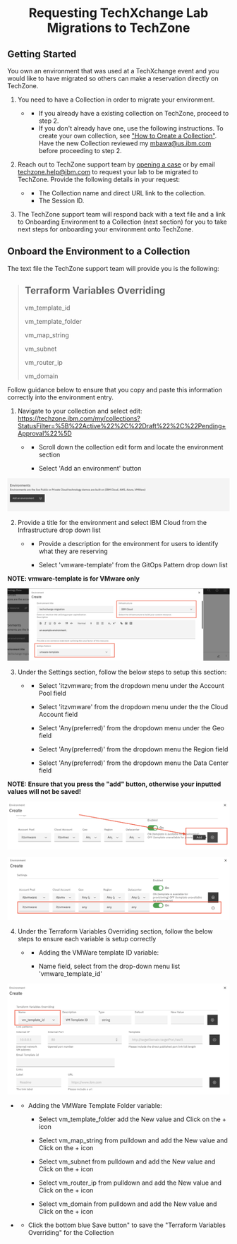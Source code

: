 <h1 align="center">Requesting TechXchange Lab Migrations to TechZone</h1>


## Getting Started

You own an environment that was used at a TechXchange event and you would like to have migrated so others can make a reservation directly on TechZone. 


1. You need to have a Collection in order to migrate your environment. 
    -  - If you already have a existing collection on TechZone, proceed to step 2. 
       - If you don't already have one, use the following instructions. To create your own collection, see ["How to Create a Collection"](https://github.com/IBM/itz-support-public/blob/main/IBM-Technology-Zone/IBM-Technology-Zone-Runbooks/techzone-content.md#how-to-create-a-collection). Have the new Collection reviewed my mbawa@us.ibm.com before proceeding to step 2.
     
2. Reach out to TechZone support team by [opening a case](https://ibmsf.force.com/ibminternalproducts/s/createrecord/NewCase?language=en_US) or by email [techzone.help@ibm.com](techzone.help@ibm.com) to request your lab to be migrated to TechZone. Provide the following details in your request: 
    -  -  The Collection name and direct URL link to the collection.
       -  The Session ID.

3. The TechZone support team will respond back with a text file and a link to Onboarding Environment to a Collection (next section) for you to take next steps for onboarding your environment onto TechZone.


## Onboard the Environment to a Collection

The text file the TechZone support team will provide you is the following: 

> Terraform Variables Overriding
> ------------------------------
> vm_template_id
> 
> vm_template_folder
> 
> vm_map_string
> 
> vm_subnet
> 
> vm_router_ip
> 
> vm_domain
> 
Follow guidance below to ensure that you copy and paste this information correctly into the environment entry. 

1. Navigate to your collection and select edit: https://techzone.ibm.com/my/collections?StatusFilter=%5B%22Active%22%2C%22Draft%22%2C%22Pending+Approval%22%5D

    - - Scroll down the collection edit form and locate the environment section

      - Select 'Add an environment' button

![xchange-add-an-environment](/IBM-Technology-Zone/IBM-Technology-Zone-Runbooks/Images/xchange-add-an-environment.png)

2. Provide a title for the environment and select IBM Cloud from the Infrastructure drop down list

   -  - Provide a description for the environment for users to identify what they are reserving 

      - Select 'vmware-template' from the GitOps Pattern drop down list

**NOTE: vmware-template is for VMware only**

![xchange-create-details](/IBM-Technology-Zone/IBM-Technology-Zone-Runbooks/Images/xchange-create-details.png)

3. Under the Settings section, follow the below steps to setup this section:

    - - Select 'itzvmware; from the dropdown menu under the Account Pool field 

      - Select 'itzvmware' from the dropdown menu under the the Cloud Account field

      - Select 'Any(preferred)' from the dropdown menu under the Geo field

      - Select 'Any(preferred)' from the dropdown menu the Region field

      - Select 'Any(preferred)' from the dropdown menu the Data Center field

**NOTE: Ensure that you press the "add" button, otherwise your inputted values will not be saved!**

![xchange-add-button](/IBM-Technology-Zone/IBM-Technology-Zone-Runbooks/Images/xchange-add-button.png)

![xchange-added](/IBM-Technology-Zone/IBM-Technology-Zone-Runbooks/Images/xchange-added.png)

4. Under the Terraform Variables Overriding section, follow the below steps to ensure each variable is setup correctly

    -  - Adding the VMWare template ID variable:

       - Name field, select from the drop-down menu list 'vmware_template_id'

![xchange-template-id](/IBM-Technology-Zone/IBM-Technology-Zone-Runbooks/Images/xchange-template-id.png)

-  - Adding the VMWare Template Folder variable:

        - Select vm_template_folder add the New value and Click on the + icon

        - Select vm_map_string from pulldown and add the New value and Click on the + icon

        - Select vm_subnet from pulldown and add the New value and Click on the + icon

        - Select vm_router_ip from pulldown and add the New value and Click on the + icon

        - Select vm_domain  from pulldown and add the New value and Click on the + icon
-   - Click the bottom blue Save button" to save the "Terraform Variables Overriding" for the Collection
